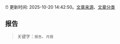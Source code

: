 :alarm_clock: 更新时间: 2025-10-20 14:42:50。[文章来源](/README.md)、[文章分类](/TAGS.md)

## 报告


> 关键字：`报告`、`月报`



